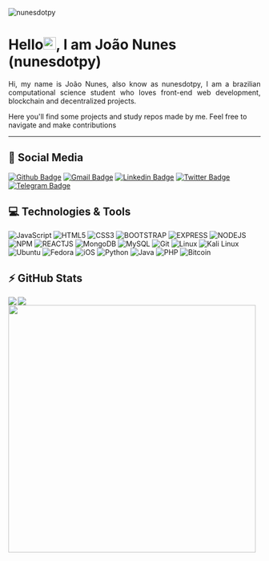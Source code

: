 <p align="left"><img src="https://komarev.com/ghpvc/?username=nunesdotpy" alt="nunesdotpy" /></p>

<h1 align = "left"> Hello<img src="https://media.giphy.com/media/hvRJCLFzcasrR4ia7z/giphy.gif" width="25px">, I am João Nunes (nunesdotpy)</h1>

<p align = "justify">Hi, my name is João Nunes, also know as nunesdotpy, I am a brazilian computational science student who loves front-end web development, blockchain and decentralized projects.

Here you'll find some projects and study repos made by me. Feel free to navigate and make contributions</p>

***

## 🚀 Social Media
[![Github Badge](https://img.shields.io/badge/-Github-100000?style=flat-square&logo=Github&logoColor=white&link=https://github.com/nunesdotpy)](https://github.com/nunesdotpy)
[![Gmail Badge](https://img.shields.io/badge/-Gmail-D14836?style=flat-square&logo=Gmail&logoColor=white&link=mailto:vnunesaj@gmail.com)](mailto:vnunesaj@gmail.com)
[![Linkedin Badge](https://img.shields.io/badge/-LinkedIn-0077B5?style=flat-square&logo=Linkedin&logoColor=white&link=https://www.linkedin.com/in/joao-nunes-1b49791bb/)](https://www.linkedin.com/in/joao-nunes-1b49791bb/)
[![Twitter Badge](https://img.shields.io/badge/-Twitter-1DA1F2?style=flat-square&logo=twitter&logoColor=white&link=https://www.twitter.com/nunesdotpy)](https://www.twitter.com/nunesdotpy)
[![Telegram Badge](https://img.shields.io/badge/-Telegram-2CA5E0?style=flat-square&logo=Telegram&logoColor=white&link=https://t.me/uJoeyWheeler)](https://t.me/nunesdotpy)

## 💻 Technologies & Tools
![JavaScript](https://img.shields.io/badge/-JavaScript-323330?style=flat-square&logo=javascript) ![HTML5](https://img.shields.io/badge/-HTML5-E34F26?style=flat-square&logo=html5&logoColor=white) ![CSS3](https://img.shields.io/badge/-CSS3-1572B6?style=flat-square&logo=css3) ![BOOTSTRAP](https://img.shields.io/badge/Bootstrap-563D7C?style=flat-square&logo=bootstrap&logoColor=white) ![EXPRESS](https://img.shields.io/badge/Express.js-000000?style=flat-square&logo=express&logoColor=white) ![NODEJS](https://img.shields.io/badge/Node.js-339933?style=flat-square&logo=nodedotjs&logoColor=white) ![NPM](https://img.shields.io/badge/npm-CB3837?style=flat&logo=npm&logoColor=whit) ![REACTJS](https://img.shields.io/badge/React-20232A?style=flat-square&logo=react&logoColor=61DAFB) ![MongoDB](https://img.shields.io/badge/-MongoDB-4EA94B?style=flat-square&logo=MongoDB&logoColor=white)  ![MySQL](https://img.shields.io/badge/-MySQL-005C84?style=flat-square&logo=mysql&logoColor=white)  ![Git](https://img.shields.io/badge/-Git-F05032?style=flat-square&logo=git&logoColor=white) ![Linux](https://img.shields.io/badge/-Linux-FCC624?style=flat-square&logo=linux&logoColor=black) ![Kali Linux](https://img.shields.io/badge/-Kali_Linux-557C94?style=flat-square&logo=kali-linux&logoColor=white) ![Ubuntu](https://img.shields.io/badge/-Ubuntu-E95420?style=flat-square&logo=ubuntu&logoColor=white) ![Fedora](https://img.shields.io/badge/Fedora-294172?style=flat-square&logo=fedora&logoColor=white) ![iOS](https://img.shields.io/badge/iOS-000000?style=flat-square&logo=ios&logoColor=white) ![Python](https://img.shields.io/badge/-Python-FFD43B?style=flat-square&logo=Python) ![Java](https://img.shields.io/badge/-Java-ED8B00?style=flat-square&logo=Java) ![PHP](https://img.shields.io/badge/-PHP-black?style=flat-square&logo=PHP) ![Bitcoin](https://img.shields.io/badge/Bitcoin-000000?style=flat-square&logo=bitcoin&logoColor=white)

## ⚡ GitHub Stats
<a href="https://github-readme-streak-stats.herokuapp.com/?user=nunesdotpy&theme=dracula&hide=html"><img align="left" src="https://github-readme-streak-stats.herokuapp.com/?user=nunesdotpy&theme=dracula&hide=html"/></a>
<a href="https://github-readme-stats.vercel.app/api?username=nunesdotpy&theme=dracula&show_icons=true"><img align="left" src="https://github-readme-stats.vercel.app/api?username=nunesdotpy&show_icons=true&theme=dracula"/></a>
<a href="https://github-readme-stats.vercel.app/api/top-langs/?username=nunesdotpy&layout=compact&theme=dracula"><img width="494" src="https://github-readme-stats.vercel.app/api/top-langs/?username=nunesdotpy&layout=compact&theme=dracula"/></a>
